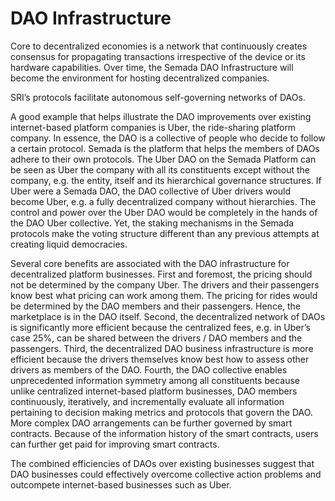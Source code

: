 # DAO Infrastructure

Core to decentralized economies is a network that continuously creates consensus for propagating transactions irrespective of the device or its hardware capabilities. Over time, the Semada DAO Infrastructure will become the environment for hosting decentralized companies.  


SRI’s protocols facilitate autonomous self-governing networks of DAOs.  


A good example that helps illustrate the DAO improvements over existing internet-based platform companies is Uber, the ride-sharing platform company. In essence, the DAO is a collective of people who decide to follow a certain protocol. Semada is the platform that helps the members of DAOs adhere to their own protocols. The Uber DAO on the Semada Platform can be seen as Uber the company with all its constituents except without the company, e.g. the entity,  itself and its hierarchical governance structures. If Uber were a Semada DAO, the DAO collective of Uber drivers would become Uber, e.g. a fully decentralized company without hierarchies. The control and power over the Uber DAO would be completely in the hands of the DAO Uber collective. Yet, the staking mechanisms in the Semada protocols make the voting structure different than any previous attempts at creating liquid democracies.  


Several core benefits are associated with the DAO infrastructure for decentralized platform businesses. First and foremost, the pricing should not be determined by the company Uber. The drivers and their passengers know best what pricing can work among them. The pricing for rides would be determined by the DAO members and their passengers. Hence, the marketplace is in the DAO itself.   Second, the decentralized network of DAOs is significantly more efficient because the centralized fees, e.g. in Uber’s case 25%, can be shared between the drivers / DAO members and the passengers. Third, the decentralized DAO business infrastructure is more efficient because the drivers themselves know best how to assess other drivers as members of the DAO. Fourth, the DAO collective enables unprecedented information symmetry among all constituents because unlike centralized internet-based platform businesses, DAO members continuously, iteratively, and incrementally evaluate all information pertaining to decision making metrics and protocols that govern the DAO. More complex DAO arrangements can be further governed by smart contracts. Because of the information history of the smart contracts, users can further get paid for improving smart contracts.  


The combined efficiencies of DAOs over existing businesses suggest that DAO businesses could effectively overcome collective action problems and outcompete internet-based businesses such as Uber.  


